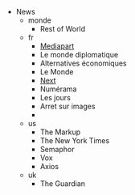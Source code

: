 - News
	- monde
		- Rest of World
	- fr
		- [Mediapart](https://www.mediapart.fr/)
		- Le monde diplomatique
		- Alternatives économiques
		- Le Monde
		- [Next](https://next.ink)
		- Numérama
		- Les jours
		- Arret sur images
		-
	- us
		- The Markup
		- The New York Times
		- Semaphor
		- Vox
		- Axios
	- uk
		- The Guardian